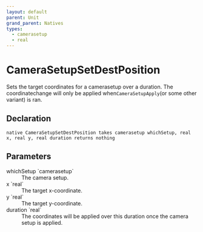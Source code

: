 ```yaml
---
layout: default
parent: Unit
grand_parent: Natives
types:
  - camerasetup
  - real
---
```


# CameraSetupSetDestPosition
Sets the target coordinates for a camerasetup over a duration. The coordinatechange will only be applied when`CameraSetupApply`(or some other variant) is ran.

## Declaration

```
native CameraSetupSetDestPosition takes camerasetup whichSetup, real x, real y, real duration returns nothing
```

## Parameters
<dl>
  <dt>whichSetup `camerasetup`</dt>
  <dd>The camera setup.</dd>

  <dt>x `real`</dt>
  <dd>The target x-coordinate.</dd>

  <dt>y `real`</dt>
  <dd>The target y-coordinate.</dd>

  <dt>duration `real`</dt>
  <dd>The coordinates will be applied over this duration once the camera setup is applied.</dd>
</dl>